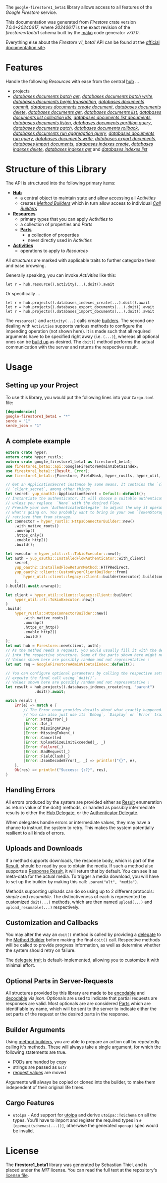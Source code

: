 <!---
DO NOT EDIT !
This file was generated automatically from 'src/generator/templates/api/README.md.mako'
DO NOT EDIT !
-->
The `google-firestore1_beta1` library allows access to all features of the *Google Firestore* service.

This documentation was generated from *Firestore* crate version *7.0.0+20240617*, where *20240617* is the exact revision of the *firestore:v1beta1* schema built by the [mako](http://www.makotemplates.org/) code generator *v7.0.0*.

Everything else about the *Firestore* *v1_beta1* API can be found at the
[official documentation site](https://cloud.google.com/firestore).
# Features

Handle the following *Resources* with ease from the central [hub](https://docs.rs/google-firestore1_beta1/7.0.0+20240617/google_firestore1_beta1/Firestore) ...

* projects
 * [*databases documents batch get*](https://docs.rs/google-firestore1_beta1/7.0.0+20240617/google_firestore1_beta1/api::ProjectDatabaseDocumentBatchGetCall), [*databases documents batch write*](https://docs.rs/google-firestore1_beta1/7.0.0+20240617/google_firestore1_beta1/api::ProjectDatabaseDocumentBatchWriteCall), [*databases documents begin transaction*](https://docs.rs/google-firestore1_beta1/7.0.0+20240617/google_firestore1_beta1/api::ProjectDatabaseDocumentBeginTransactionCall), [*databases documents commit*](https://docs.rs/google-firestore1_beta1/7.0.0+20240617/google_firestore1_beta1/api::ProjectDatabaseDocumentCommitCall), [*databases documents create document*](https://docs.rs/google-firestore1_beta1/7.0.0+20240617/google_firestore1_beta1/api::ProjectDatabaseDocumentCreateDocumentCall), [*databases documents delete*](https://docs.rs/google-firestore1_beta1/7.0.0+20240617/google_firestore1_beta1/api::ProjectDatabaseDocumentDeleteCall), [*databases documents get*](https://docs.rs/google-firestore1_beta1/7.0.0+20240617/google_firestore1_beta1/api::ProjectDatabaseDocumentGetCall), [*databases documents list*](https://docs.rs/google-firestore1_beta1/7.0.0+20240617/google_firestore1_beta1/api::ProjectDatabaseDocumentListCall), [*databases documents list collection ids*](https://docs.rs/google-firestore1_beta1/7.0.0+20240617/google_firestore1_beta1/api::ProjectDatabaseDocumentListCollectionIdCall), [*databases documents list documents*](https://docs.rs/google-firestore1_beta1/7.0.0+20240617/google_firestore1_beta1/api::ProjectDatabaseDocumentListDocumentCall), [*databases documents listen*](https://docs.rs/google-firestore1_beta1/7.0.0+20240617/google_firestore1_beta1/api::ProjectDatabaseDocumentListenCall), [*databases documents partition query*](https://docs.rs/google-firestore1_beta1/7.0.0+20240617/google_firestore1_beta1/api::ProjectDatabaseDocumentPartitionQueryCall), [*databases documents patch*](https://docs.rs/google-firestore1_beta1/7.0.0+20240617/google_firestore1_beta1/api::ProjectDatabaseDocumentPatchCall), [*databases documents rollback*](https://docs.rs/google-firestore1_beta1/7.0.0+20240617/google_firestore1_beta1/api::ProjectDatabaseDocumentRollbackCall), [*databases documents run aggregation query*](https://docs.rs/google-firestore1_beta1/7.0.0+20240617/google_firestore1_beta1/api::ProjectDatabaseDocumentRunAggregationQueryCall), [*databases documents run query*](https://docs.rs/google-firestore1_beta1/7.0.0+20240617/google_firestore1_beta1/api::ProjectDatabaseDocumentRunQueryCall), [*databases documents write*](https://docs.rs/google-firestore1_beta1/7.0.0+20240617/google_firestore1_beta1/api::ProjectDatabaseDocumentWriteCall), [*databases export documents*](https://docs.rs/google-firestore1_beta1/7.0.0+20240617/google_firestore1_beta1/api::ProjectDatabaseExportDocumentCall), [*databases import documents*](https://docs.rs/google-firestore1_beta1/7.0.0+20240617/google_firestore1_beta1/api::ProjectDatabaseImportDocumentCall), [*databases indexes create*](https://docs.rs/google-firestore1_beta1/7.0.0+20240617/google_firestore1_beta1/api::ProjectDatabaseIndexCreateCall), [*databases indexes delete*](https://docs.rs/google-firestore1_beta1/7.0.0+20240617/google_firestore1_beta1/api::ProjectDatabaseIndexDeleteCall), [*databases indexes get*](https://docs.rs/google-firestore1_beta1/7.0.0+20240617/google_firestore1_beta1/api::ProjectDatabaseIndexGetCall) and [*databases indexes list*](https://docs.rs/google-firestore1_beta1/7.0.0+20240617/google_firestore1_beta1/api::ProjectDatabaseIndexListCall)




# Structure of this Library

The API is structured into the following primary items:

* **[Hub](https://docs.rs/google-firestore1_beta1/7.0.0+20240617/google_firestore1_beta1/Firestore)**
    * a central object to maintain state and allow accessing all *Activities*
    * creates [*Method Builders*](https://docs.rs/google-firestore1_beta1/7.0.0+20240617/google_firestore1_beta1/common::MethodsBuilder) which in turn
      allow access to individual [*Call Builders*](https://docs.rs/google-firestore1_beta1/7.0.0+20240617/google_firestore1_beta1/common::CallBuilder)
* **[Resources](https://docs.rs/google-firestore1_beta1/7.0.0+20240617/google_firestore1_beta1/common::Resource)**
    * primary types that you can apply *Activities* to
    * a collection of properties and *Parts*
    * **[Parts](https://docs.rs/google-firestore1_beta1/7.0.0+20240617/google_firestore1_beta1/common::Part)**
        * a collection of properties
        * never directly used in *Activities*
* **[Activities](https://docs.rs/google-firestore1_beta1/7.0.0+20240617/google_firestore1_beta1/common::CallBuilder)**
    * operations to apply to *Resources*

All *structures* are marked with applicable traits to further categorize them and ease browsing.

Generally speaking, you can invoke *Activities* like this:

```Rust,ignore
let r = hub.resource().activity(...).doit().await
```

Or specifically ...

```ignore
let r = hub.projects().databases_indexes_create(...).doit().await
let r = hub.projects().databases_export_documents(...).doit().await
let r = hub.projects().databases_import_documents(...).doit().await
```

The `resource()` and `activity(...)` calls create [builders][builder-pattern]. The second one dealing with `Activities`
supports various methods to configure the impending operation (not shown here). It is made such that all required arguments have to be
specified right away (i.e. `(...)`), whereas all optional ones can be [build up][builder-pattern] as desired.
The `doit()` method performs the actual communication with the server and returns the respective result.

# Usage

## Setting up your Project

To use this library, you would put the following lines into your `Cargo.toml` file:

```toml
[dependencies]
google-firestore1_beta1 = "*"
serde = "1"
serde_json = "1"
```

## A complete example

```Rust
extern crate hyper;
extern crate hyper_rustls;
extern crate google_firestore1_beta1 as firestore1_beta1;
use firestore1_beta1::api::GoogleFirestoreAdminV1beta1Index;
use firestore1_beta1::{Result, Error};
use firestore1_beta1::{Firestore, FieldMask, hyper_rustls, hyper_util, yup_oauth2};

// Get an ApplicationSecret instance by some means. It contains the `client_id` and
// `client_secret`, among other things.
let secret: yup_oauth2::ApplicationSecret = Default::default();
// Instantiate the authenticator. It will choose a suitable authentication flow for you,
// unless you replace  `None` with the desired Flow.
// Provide your own `AuthenticatorDelegate` to adjust the way it operates and get feedback about
// what's going on. You probably want to bring in your own `TokenStorage` to persist tokens and
// retrieve them from storage.
let connector = hyper_rustls::HttpsConnectorBuilder::new()
    .with_native_roots()
    .unwrap()
    .https_only()
    .enable_http2()
    .build();

let executor = hyper_util::rt::TokioExecutor::new();
let auth = yup_oauth2::InstalledFlowAuthenticator::with_client(
    secret,
    yup_oauth2::InstalledFlowReturnMethod::HTTPRedirect,
    yup_oauth2::client::CustomHyperClientBuilder::from(
        hyper_util::client::legacy::Client::builder(executor).build(connector),
    ),
).build().await.unwrap();

let client = hyper_util::client::legacy::Client::builder(
    hyper_util::rt::TokioExecutor::new()
)
.build(
    hyper_rustls::HttpsConnectorBuilder::new()
        .with_native_roots()
        .unwrap()
        .https_or_http()
        .enable_http2()
        .build()
);
let mut hub = Firestore::new(client, auth);
// As the method needs a request, you would usually fill it with the desired information
// into the respective structure. Some of the parts shown here might not be applicable !
// Values shown here are possibly random and not representative !
let mut req = GoogleFirestoreAdminV1beta1Index::default();

// You can configure optional parameters by calling the respective setters at will, and
// execute the final call using `doit()`.
// Values shown here are possibly random and not representative !
let result = hub.projects().databases_indexes_create(req, "parent")
             .doit().await;

match result {
    Err(e) => match e {
        // The Error enum provides details about what exactly happened.
        // You can also just use its `Debug`, `Display` or `Error` traits
         Error::HttpError(_)
        |Error::Io(_)
        |Error::MissingAPIKey
        |Error::MissingToken(_)
        |Error::Cancelled
        |Error::UploadSizeLimitExceeded(_, _)
        |Error::Failure(_)
        |Error::BadRequest(_)
        |Error::FieldClash(_)
        |Error::JsonDecodeError(_, _) => println!("{}", e),
    },
    Ok(res) => println!("Success: {:?}", res),
}

```
## Handling Errors

All errors produced by the system are provided either as [Result](https://docs.rs/google-firestore1_beta1/7.0.0+20240617/google_firestore1_beta1/common::Result) enumeration as return value of
the doit() methods, or handed as possibly intermediate results to either the
[Hub Delegate](https://docs.rs/google-firestore1_beta1/7.0.0+20240617/google_firestore1_beta1/common::Delegate), or the [Authenticator Delegate](https://docs.rs/yup-oauth2/*/yup_oauth2/trait.AuthenticatorDelegate.html).

When delegates handle errors or intermediate values, they may have a chance to instruct the system to retry. This
makes the system potentially resilient to all kinds of errors.

## Uploads and Downloads
If a method supports downloads, the response body, which is part of the [Result](https://docs.rs/google-firestore1_beta1/7.0.0+20240617/google_firestore1_beta1/common::Result), should be
read by you to obtain the media.
If such a method also supports a [Response Result](https://docs.rs/google-firestore1_beta1/7.0.0+20240617/google_firestore1_beta1/common::ResponseResult), it will return that by default.
You can see it as meta-data for the actual media. To trigger a media download, you will have to set up the builder by making
this call: `.param("alt", "media")`.

Methods supporting uploads can do so using up to 2 different protocols:
*simple* and *resumable*. The distinctiveness of each is represented by customized
`doit(...)` methods, which are then named `upload(...)` and `upload_resumable(...)` respectively.

## Customization and Callbacks

You may alter the way an `doit()` method is called by providing a [delegate](https://docs.rs/google-firestore1_beta1/7.0.0+20240617/google_firestore1_beta1/common::Delegate) to the
[Method Builder](https://docs.rs/google-firestore1_beta1/7.0.0+20240617/google_firestore1_beta1/common::CallBuilder) before making the final `doit()` call.
Respective methods will be called to provide progress information, as well as determine whether the system should
retry on failure.

The [delegate trait](https://docs.rs/google-firestore1_beta1/7.0.0+20240617/google_firestore1_beta1/common::Delegate) is default-implemented, allowing you to customize it with minimal effort.

## Optional Parts in Server-Requests

All structures provided by this library are made to be [encodable](https://docs.rs/google-firestore1_beta1/7.0.0+20240617/google_firestore1_beta1/common::RequestValue) and
[decodable](https://docs.rs/google-firestore1_beta1/7.0.0+20240617/google_firestore1_beta1/common::ResponseResult) via *json*. Optionals are used to indicate that partial requests are responses
are valid.
Most optionals are are considered [Parts](https://docs.rs/google-firestore1_beta1/7.0.0+20240617/google_firestore1_beta1/common::Part) which are identifiable by name, which will be sent to
the server to indicate either the set parts of the request or the desired parts in the response.

## Builder Arguments

Using [method builders](https://docs.rs/google-firestore1_beta1/7.0.0+20240617/google_firestore1_beta1/common::CallBuilder), you are able to prepare an action call by repeatedly calling it's methods.
These will always take a single argument, for which the following statements are true.

* [PODs][wiki-pod] are handed by copy
* strings are passed as `&str`
* [request values](https://docs.rs/google-firestore1_beta1/7.0.0+20240617/google_firestore1_beta1/common::RequestValue) are moved

Arguments will always be copied or cloned into the builder, to make them independent of their original life times.

[wiki-pod]: http://en.wikipedia.org/wiki/Plain_old_data_structure
[builder-pattern]: http://en.wikipedia.org/wiki/Builder_pattern
[google-go-api]: https://github.com/google/google-api-go-client

## Cargo Features

* `utoipa` - Add support for [utoipa](https://crates.io/crates/utoipa) and derive `utoipa::ToSchema` on all
the types. You'll have to import and register the required types in `#[openapi(schemas(...))]`, otherwise the
generated `openapi` spec would be invalid.


# License
The **firestore1_beta1** library was generated by Sebastian Thiel, and is placed
under the *MIT* license.
You can read the full text at the repository's [license file][repo-license].

[repo-license]: https://github.com/Byron/google-apis-rsblob/main/LICENSE.md

